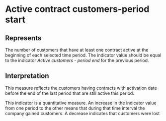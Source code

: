 
# Active contract customers-period start

## Represents

The number of customers that have at least one contract active at the beginning of each selected time period. The indicator value should be equal to the indicator _Active customers - period end_ for the previous period.

## Interpretation

This measure reflects the customers having contracts with activation date before the end of the last period that are still active this period.

This indicator is a quantitative measure. An increase in the indicator value from one period to the other means that during that time interval the company gained customers. A decrease indicates that customers were lost